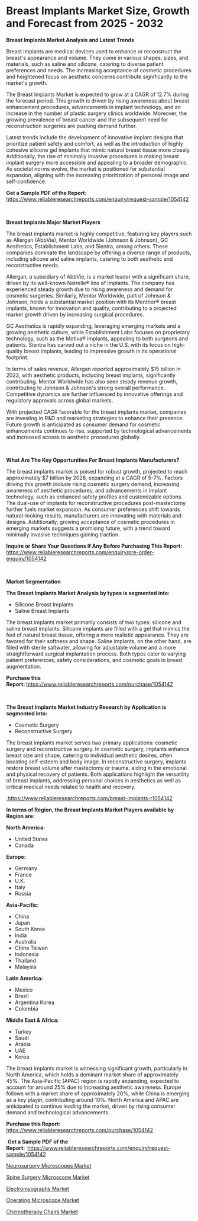 <p><h1>Breast Implants Market Size, Growth and Forecast from 2025 - 2032</h1></p><p><strong>Breast Implants Market Analysis and Latest Trends</strong></p>
<p><p>Breast implants are medical devices used to enhance or reconstruct the breast's appearance and volume. They come in various shapes, sizes, and materials, such as saline and silicone, catering to diverse patient preferences and needs. The increasing acceptance of cosmetic procedures and heightened focus on aesthetic concerns contribute significantly to the market's growth.</p><p>The Breast Implants Market is expected to grow at a CAGR of 12.7% during the forecast period. This growth is driven by rising awareness about breast enhancement procedures, advancements in implant technology, and an increase in the number of plastic surgery clinics worldwide. Moreover, the growing prevalence of breast cancer and the subsequent need for reconstruction surgeries are pushing demand further.</p><p>Latest trends include the development of innovative implant designs that prioritize patient safety and comfort, as well as the introduction of highly cohesive silicone gel implants that mimic natural breast tissue more closely. Additionally, the rise of minimally invasive procedures is making breast implant surgery more accessible and appealing to a broader demographic. As societal norms evolve, the market is positioned for substantial expansion, aligning with the increasing prioritization of personal image and self-confidence.</p></p>
<p><strong>Get a Sample PDF of the Report:&nbsp;</strong> <a href="https://www.reliableresearchreports.com/enquiry/request-sample/1054142?utm_campaign=11&utm_medium=2&utm_source=Github&utm_content=ia&utm_term=04032025&utm_id=breast-implants">https://www.reliableresearchreports.com/enquiry/request-sample/1054142</a></p>
<p>&nbsp;</p>
<p><strong>Breast Implants Major Market Players</strong></p>
<p><p>The breast implants market is highly competitive, featuring key players such as Allergan (AbbVie), Mentor Worldwide (Johnson & Johnson), GC Aesthetics, Establishment Labs, and Sientra, among others. These companies dominate the landscape by offering a diverse range of products, including silicone and saline implants, catering to both aesthetic and reconstructive needs.</p><p>Allergan, a subsidiary of AbbVie, is a market leader with a significant share, driven by its well-known Natrelle® line of implants. The company has experienced steady growth due to rising awareness and demand for cosmetic surgeries. Similarly, Mentor Worldwide, part of Johnson & Johnson, holds a substantial market position with its Menthor® breast implants, known for innovation and quality, contributing to a projected market growth driven by increasing surgical procedures.</p><p>GC Aesthetics is rapidly expanding, leveraging emerging markets and a growing aesthetic culture, while Establishment Labs focuses on proprietary technology, such as the Motiva® implants, appealing to both surgeons and patients. Sientra has carved out a niche in the U.S. with its focus on high-quality breast implants, leading to impressive growth in its operational footprint.</p><p>In terms of sales revenue, Allergan reported approximately $15 billion in 2022, with aesthetic products, including breast implants, significantly contributing. Mentor Worldwide has also seen steady revenue growth, contributing to Johnson & Johnson's strong overall performance. Competitive dynamics are further influenced by innovative offerings and regulatory approvals across global markets.</p><p>With projected CAGR favorable for the breast implants market, companies are investing in R&D and marketing strategies to enhance their presence. Future growth is anticipated as consumer demand for cosmetic enhancements continues to rise, supported by technological advancements and increased access to aesthetic procedures globally.</p></p>
<p>&nbsp;</p>
<p><strong>What Are The Key Opportunities For Breast Implants Manufacturers?</strong></p>
<p><p>The breast implants market is poised for robust growth, projected to reach approximately $7 billion by 2028, expanding at a CAGR of 5-7%. Factors driving this growth include rising cosmetic surgery demand, increasing awareness of aesthetic procedures, and advancements in implant technology, such as enhanced safety profiles and customizable options. The dual-use of implants for reconstructive procedures post-mastectomy further fuels market expansion. As consumer preferences shift towards natural-looking results, manufacturers are innovating with materials and designs. Additionally, growing acceptance of cosmetic procedures in emerging markets suggests a promising future, with a trend toward minimally invasive techniques gaining traction.</p></p>
<p><strong>Inquire or Share Your Questions If Any Before Purchasing This Report:</strong> <a href="https://www.reliableresearchreports.com/enquiry/pre-order-enquiry/1054142?utm_campaign=11&utm_medium=2&utm_source=Github&utm_content=ia&utm_term=04032025&utm_id=breast-implants">https://www.reliableresearchreports.com/enquiry/pre-order-enquiry/1054142</a></p>
<p>&nbsp;</p>
<p><strong>Market Segmentation</strong></p>
<p><strong>The Breast Implants Market Analysis by types is segmented into:</strong></p>
<p><ul><li>Silicone Breast Implants</li><li>Saline Breast Implants</li></ul></p>
<p><p>The breast implants market primarily consists of two types: silicone and saline breast implants. Silicone implants are filled with a gel that mimics the feel of natural breast tissue, offering a more realistic appearance. They are favored for their softness and shape. Saline implants, on the other hand, are filled with sterile saltwater, allowing for adjustable volume and a more straightforward surgical implantation process. Both types cater to varying patient preferences, safety considerations, and cosmetic goals in breast augmentation.</p></p>
<p><strong>Purchase this Report:&nbsp;</strong><a href="https://www.reliableresearchreports.com/purchase/1054142?utm_campaign=11&utm_medium=2&utm_source=Github&utm_content=ia&utm_term=04032025&utm_id=breast-implants">https://www.reliableresearchreports.com/purchase/1054142</a></p>
<p>&nbsp;</p>
<p><strong>The Breast Implants Market Industry Research by Application is segmented into:</strong></p>
<p><ul><li>Cosmetic Surgery</li><li>Reconstructive Surgery</li></ul></p>
<p><p>The breast implants market serves two primary applications: cosmetic surgery and reconstructive surgery. In cosmetic surgery, implants enhance breast size and shape, catering to individual aesthetic desires, often boosting self-esteem and body image. In reconstructive surgery, implants restore breast volume after mastectomy or trauma, aiding in the emotional and physical recovery of patients. Both applications highlight the versatility of breast implants, addressing personal choices in aesthetics as well as critical medical needs related to health and recovery.</p></p>
<p><a href="https://www.reliableresearchreports.com/breast-implants-r1054142?utm_campaign=11&utm_medium=2&utm_source=Github&utm_content=ia&utm_term=04032025&utm_id=breast-implants">&nbsp;https://www.reliableresearchreports.com/breast-implants-r1054142</a></p>
<p><strong>In terms of Region, the Breast Implants Market Players available by Region are:</strong></p>
<p>
    <p> <strong> North America: </strong>
        <ul>
            <li>United States</li>
            <li>Canada</li>
        </ul>
        </p> 
    <p> <strong> Europe: </strong>
        <ul>
            <li>Germany</li>
            <li>France</li>
            <li>U.K.</li>
            <li>Italy</li>
            <li>Russia</li>
        </ul>
        </p> 
    <p> <strong> Asia-Pacific: </strong>
        <ul>
            <li>China</li>
            <li>Japan</li>
            <li>South Korea</li>
            <li>India</li>
            <li>Australia</li>
            <li>China Taiwan</li>
            <li>Indonesia</li>
            <li>Thailand</li>
            <li>Malaysia</li>
        </ul>
        </p> 
    <p> <strong> Latin America: </strong>
        <ul>
            <li>Mexico</li>
            <li>Brazil</li>
            <li>Argentina Korea</li>
            <li>Colombia</li>
        </ul>
        </p> 
    <p> <strong> Middle East & Africa: </strong>
        <ul>
            <li>Turkey</li>
            <li>Saudi</li>
            <li>Arabia</li>
            <li>UAE</li>
            <li>Korea</li>
        </ul>
    </p>
    </p>
<p><p>The breast implants market is witnessing significant growth, particularly in North America, which holds a dominant market share of approximately 45%. The Asia-Pacific (APAC) region is rapidly expanding, expected to account for around 25% due to increasing aesthetic awareness. Europe follows with a market share of approximately 20%, while China is emerging as a key player, contributing around 10%. North America and APAC are anticipated to continue leading the market, driven by rising consumer demand and technological advancements.</p></p>
<p><strong>Purchase this Report: </strong><a href="https://www.reliableresearchreports.com/purchase/1054142?utm_campaign=11&utm_medium=2&utm_source=Github&utm_content=ia&utm_term=04032025&utm_id=breast-implants">https://www.reliableresearchreports.com/purchase/1054142</a></p>
<p>&nbsp;<strong>Get a Sample PDF of the Report:&nbsp;&nbsp;</strong><a href="https://www.reliableresearchreports.com/enquiry/request-sample/1054142?utm_campaign=11&utm_medium=2&utm_source=Github&utm_content=ia&utm_term=04032025&utm_id=breast-implants">https://www.reliableresearchreports.com/enquiry/request-sample/1054142</a></p>
<p><strong></strong></p>
<p><p><a href="https://github.com/lanuskarnajc/Market-Research-Report-List-1/blob/main/neurosurgery-microscopes-market.md?utm_campaign=11&utm_medium=2&utm_source=Github&utm_content=ia&utm_term=04032025&utm_id=breast-implants">Neurosurgery Microscopes Market</a></p><p><a href="https://github.com/popoialraih3/Market-Research-Report-List-1/blob/main/spine-surgery-microscope-market.md?utm_campaign=11&utm_medium=2&utm_source=Github&utm_content=ia&utm_term=04032025&utm_id=breast-implants">Spine Surgery Microscope Market</a></p><p><a href="https://github.com/shirlantosx7/Market-Research-Report-List-1/blob/main/electromyographs-market.md?utm_campaign=11&utm_medium=2&utm_source=Github&utm_content=ia&utm_term=04032025&utm_id=breast-implants">Electromyographs Market</a></p><p><a href="https://github.com/sanokdagada01/Market-Research-Report-List-1/blob/main/operating-microscope-market.md?utm_campaign=11&utm_medium=2&utm_source=Github&utm_content=ia&utm_term=04032025&utm_id=breast-implants">Operating Microscope Market</a></p><p><a href="https://github.com/haajipauget/Market-Research-Report-List-1/blob/main/chemotherapy-chairs-market.md?utm_campaign=11&utm_medium=2&utm_source=Github&utm_content=ia&utm_term=04032025&utm_id=breast-implants">Chemotherapy Chairs Market</a></p></p>